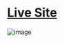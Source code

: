 # [Live Site](https://SPARK-site1.vercel.app)

![image](https://user-images.githubusercontent.com/75967993/213988368-48561f06-7f14-4fe9-9317-66766087ff04.png)
